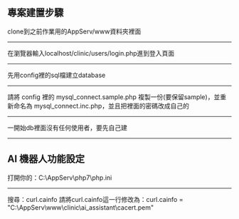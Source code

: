 ##  專案建置步驟
clone到之前作業用的AppServ/www資料夾裡面  
****
在瀏覽器輸入localhost/clinic/users/login.php進到登入頁面  
****
先用config裡的sql檔建立database  
****
請將 config 裡的 mysql_connect.sample.php 複製一份(要保留sample)，並重新命名為 mysql_connect.inc.php，並且把裡面的密碼改成自己的  
****
一開始db裡面沒有任何使用者，要先自己建  
****
##  AI 機器人功能設定

打開你的：C:\AppServ\php7\php.ini
****
搜尋：curl.cainfo
請將curl.cainfo這一行修改為：curl.cainfo = "C:\AppServ\www\clinic\ai_assistant\cacert.pem"
